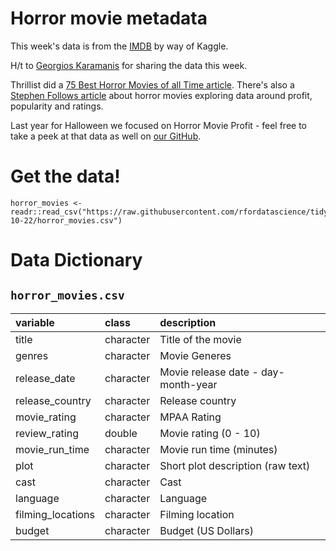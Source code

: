 # Horror movie metadata

This week's data is from the [IMDB](https://www.kaggle.com/PromptCloudHQ/imdb-horror-movie-dataset) by way of Kaggle.

H/t to [Georgios Karamanis](https://twitter.com/geokaramanis) for sharing the data this week.

Thrillist did a [75 Best Horror Movies of all Time article](https://www.thrillist.com/entertainment/nation/best-horror-movies-ever). There's also a [Stephen Follows article](https://stephenfollows.com/what-the-data-says-about-producing-low-budget-horror-films/) about horror movies exploring data around profit, popularity and ratings.

Last year for Halloween we focused on Horror Movie Profit - feel free to take a peek at that data as well on [our GitHub](https://github.com/rfordatascience/tidytuesday/tree/master/data/2018/2018-10-23).

# Get the data!

```
horror_movies <- readr::read_csv("https://raw.githubusercontent.com/rfordatascience/tidytuesday/master/data/2019/2019-10-22/horror_movies.csv")
```

# Data Dictionary

## `horror_movies.csv`

|variable          |class     |description |
|:-----------------|:---------|:-----------|
|title             |character | Title of the movie |
|genres            |character | Movie Generes |
|release_date      |character | Movie release date - day-month-year |
|release_country   |character | Release country |
|movie_rating      |character | MPAA Rating |
|review_rating     |double    | Movie rating (0 - 10) |
|movie_run_time    |character | Movie run time (minutes) |
|plot              |character | Short plot description (raw text) |
|cast              |character | Cast|
|language          |character | Language |
|filming_locations |character | Filming location |
|budget            |character | Budget (US Dollars) |
